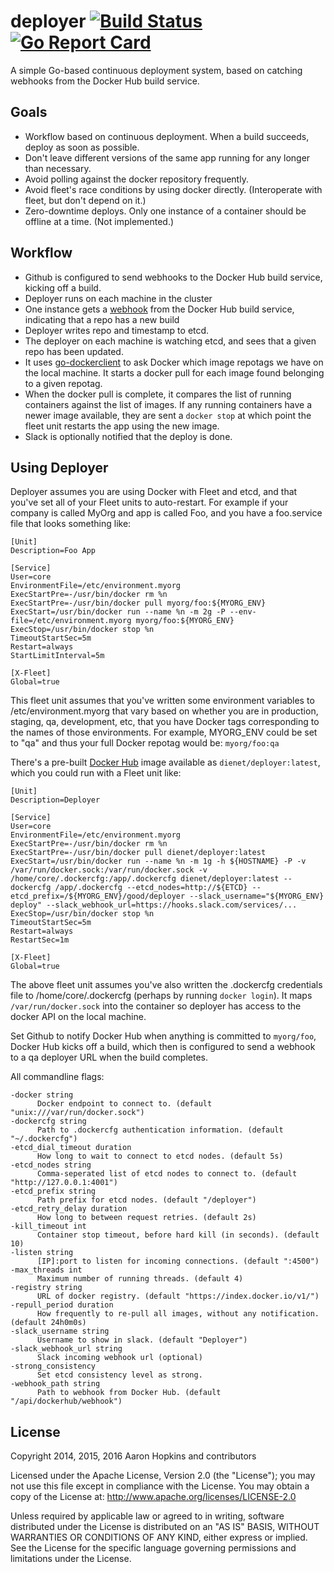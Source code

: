 deployer [![Build Status](https://github.com/die-net/deployer/actions/workflows/go-test.yml/badge.svg)](https://github.com/die-net/deployer/actions/workflows/go-test.yml) [![Go Report Card](https://goreportcard.com/badge/github.com/die-net/deployer)](https://goreportcard.com/report/github.com/die-net/deployer)
========

A simple Go-based continuous deployment system, based on catching webhooks from the Docker Hub build service.

Goals
-----

* Workflow based on continuous deployment.  When a build succeeds, deploy as soon as possible.
* Don't leave different versions of the same app running for any longer than necessary.
* Avoid polling against the docker repository frequently.
* Avoid fleet's race conditions by using docker directly. (Interoperate with fleet, but don't depend on it.)
* Zero-downtime deploys.  Only one instance of a container should be offline at a time. (Not implemented.)

Workflow
--------

* Github is configured to send webhooks to the Docker Hub build service, kicking off a build.
* Deployer runs on each machine in the cluster
* One instance gets a [webhook](https://docs.docker.com/docker-hub/builds/#webhooks) from the Docker Hub build service, indicating that a repo has a new build
* Deployer writes repo and timestamp to etcd.
* The deployer on each machine is watching etcd, and sees that a given repo has been updated.
* It uses [go-dockerclient](https://github.com/fsouza/go-dockerclient) to ask Docker which image repotags we have on the local machine. It starts a docker pull for each image found belonging to a given repotag.
* When the docker pull is complete, it compares the list of running containers against the list of images.  If any running containers have a newer image available, they are sent a ```docker stop``` at which point the fleet unit restarts the app using the new image.
* Slack is optionally notified that the deploy is done.

Using Deployer
--------------

Deployer assumes you are using Docker with Fleet and etcd, and that you've set all of your Fleet units to auto-restart.  For example if your company is called MyOrg and app is called Foo, and you have a foo.service file that looks something like:

```
[Unit]
Description=Foo App

[Service]
User=core
EnvironmentFile=/etc/environment.myorg
ExecStartPre=-/usr/bin/docker rm %n
ExecStartPre=-/usr/bin/docker pull myorg/foo:${MYORG_ENV}
ExecStart=/usr/bin/docker run --name %n -m 2g -P --env-file=/etc/environment.myorg myorg/foo:${MYORG_ENV}
ExecStop=/usr/bin/docker stop %n
TimeoutStartSec=5m
Restart=always
StartLimitInterval=5m

[X-Fleet]
Global=true
```

This fleet unit assumes that you've written some environment variables to /etc/environment.myorg that vary based on whether you are in production, staging, qa, development, etc, that you have Docker tags corresponding to the names of those environments.  For example, MYORG_ENV could be set to "qa" and thus your full Docker repotag would be: ```myorg/foo:qa```

There's a pre-built [Docker Hub](https://hub.docker.com/r/dienet/deployer/) image available as ```dienet/deployer:latest```, which you could run with a Fleet unit like:


```
[Unit]
Description=Deployer

[Service]
User=core
EnvironmentFile=/etc/environment.myorg
ExecStartPre=-/usr/bin/docker rm %n
ExecStartPre=-/usr/bin/docker pull dienet/deployer:latest
ExecStart=/usr/bin/docker run --name %n -m 1g -h ${HOSTNAME} -P -v /var/run/docker.sock:/var/run/docker.sock -v /home/core/.dockercfg:/app/.dockercfg dienet/deployer:latest --dockercfg /app/.dockercfg --etcd_nodes=http://${ETCD} --etcd_prefix=/${MYORG_ENV}/good/deployer --slack_username="${MYORG_ENV} deploy" --slack_webhook_url=https://hooks.slack.com/services/...
ExecStop=/usr/bin/docker stop %n
TimeoutStartSec=5m
Restart=always
RestartSec=1m

[X-Fleet]
Global=true
```

The above fleet unit assumes you've also written the .dockercfg credentials file to /home/core/.dockercfg (perhaps by running ```docker login```).  It maps ```/var/run/docker.sock``` into the container so deployer has access to the docker API on the local machine.

Set Github to notify Docker Hub when anything is committed to ```myorg/foo```, Docker Hub kicks off a build, which then is configured to send a webhook to a qa deployer URL when the build completes.

All commandline flags:

```
-docker string
      Docker endpoint to connect to. (default "unix:///var/run/docker.sock")
-dockercfg string
      Path to .dockercfg authentication information. (default "~/.dockercfg")
-etcd_dial_timeout duration
      How long to wait to connect to etcd nodes. (default 5s)
-etcd_nodes string
      Comma-seperated list of etcd nodes to connect to. (default "http://127.0.0.1:4001")
-etcd_prefix string
      Path prefix for etcd nodes. (default "/deployer")
-etcd_retry_delay duration
      How long to between request retries. (default 2s)
-kill_timeout int
      Container stop timeout, before hard kill (in seconds). (default 10)
-listen string
      [IP]:port to listen for incoming connections. (default ":4500")
-max_threads int
      Maximum number of running threads. (default 4)
-registry string
      URL of docker registry. (default "https://index.docker.io/v1/")
-repull_period duration
      How frequently to re-pull all images, without any notification. (default 24h0m0s)
-slack_username string
      Username to show in slack. (default "Deployer")
-slack_webhook_url string
      Slack incoming webhook url (optional)
-strong_consistency
      Set etcd consistency level as strong.
-webhook_path string
      Path to webhook from Docker Hub. (default "/api/dockerhub/webhook")
```

License
-------

Copyright 2014, 2015, 2016 Aaron Hopkins and contributors

Licensed under the Apache License, Version 2.0 (the "License"); you may not use this file except in compliance with the License. You may obtain a copy of the License at: http://www.apache.org/licenses/LICENSE-2.0

Unless required by applicable law or agreed to in writing, software distributed under the License is distributed on an "AS IS" BASIS, WITHOUT WARRANTIES OR CONDITIONS OF ANY KIND, either express or implied. See the License for the specific language governing permissions and limitations under the License.
